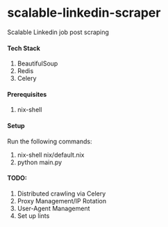 # scalable-linkedin-scraper
Scalable Linkedin job post scraping

#### Tech Stack
1. BeautifulSoup
2. Redis
3. Celery

#### Prerequisites
1. nix-shell

#### Setup
Run the following commands:
1. nix-shell nix/default.nix
2. python main.py

#### TODO:
1. Distributed crawling via Celery 
2. Proxy Management/IP Rotation
3. User-Agent Management
4. Set up lints